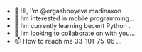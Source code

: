 - 👋 Hi, I’m @ergashboyeva madinaxon
- 👀 I’m interested in mobile programming...
- 🌱 I’m currently learning becent Python .
- 💞️ I’m looking to collaborate on  with you...
- 📫 How to reach me   33-101-75-06 ...

<!---
ergashboyeva/ergashboyeva is a ✨ special ✨ repository because its `README.md` (this file) appears on your GitHub profile.
You can click the Preview link to take a look at your changes.
--->
